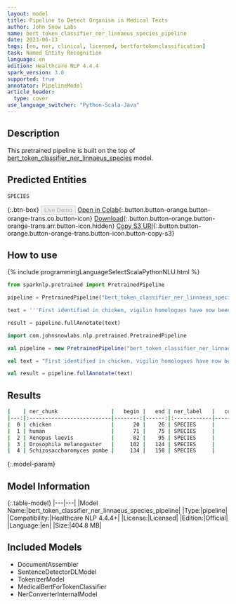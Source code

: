 ```yaml
---
layout: model
title: Pipeline to Detect Organism in Medical Texts
author: John Snow Labs
name: bert_token_classifier_ner_linnaeus_species_pipeline
date: 2023-06-13
tags: [en, ner, clinical, licensed, bertfortokenclassification]
task: Named Entity Recognition
language: en
edition: Healthcare NLP 4.4.4
spark_version: 3.0
supported: true
annotator: PipelineModel
article_header:
  type: cover
use_language_switcher: "Python-Scala-Java"
---
```


## Description

This pretrained pipeline is built on the top of [bert_token_classifier_ner_linnaeus_species](https://nlp.johnsnowlabs.com/2022/07/25/bert_token_classifier_ner_linnaeus_species_en_3_0.html) model.

## Predicted Entities

`SPECIES`



{:.btn-box}
<button class="button button-orange" disabled>Live Demo</button>
[Open in Colab](https://colab.research.google.com/github/JohnSnowLabs/spark-nlp-workshop/blob/master/healthcare-nlp/07.0.Pretrained_Clinical_Pipelines.ipynb){:.button.button-orange.button-orange-trans.co.button-icon}
[Download](https://s3.amazonaws.com/auxdata.johnsnowlabs.com/clinical/models/bert_token_classifier_ner_linnaeus_species_pipeline_en_4.4.4_3.0_1686660349583.zip){:.button.button-orange.button-orange-trans.arr.button-icon.hidden}
[Copy S3 URI](s3://auxdata.johnsnowlabs.com/clinical/models/bert_token_classifier_ner_linnaeus_species_pipeline_en_4.4.4_3.0_1686660349583.zip){:.button.button-orange.button-orange-trans.button-icon.button-copy-s3}

## How to use

<div class="tabs-box" markdown="1">
{% include programmingLanguageSelectScalaPythonNLU.html %}

```python
from sparknlp.pretrained import PretrainedPipeline

pipeline = PretrainedPipeline("bert_token_classifier_ner_linnaeus_species_pipeline", "en", "clinical/models")

text = '''First identified in chicken, vigilin homologues have now been found in human (6), Xenopus laevis (7), Drosophila melanogaster (8) and Schizosaccharomyces pombe.'''

result = pipeline.fullAnnotate(text)
```
```scala
import com.johnsnowlabs.nlp.pretrained.PretrainedPipeline

val pipeline = new PretrainedPipeline("bert_token_classifier_ner_linnaeus_species_pipeline", "en", "clinical/models")

val text = "First identified in chicken, vigilin homologues have now been found in human (6), Xenopus laevis (7), Drosophila melanogaster (8) and Schizosaccharomyces pombe."

val result = pipeline.fullAnnotate(text)
```
</div>



## Results

```bash
|    | ner_chunk                 |   begin |   end | ner_label   |   confidence |
|---:|:--------------------------|--------:|------:|:------------|-------------:|
|  0 | chicken                   |      20 |    26 | SPECIES     |     0.998697 |
|  1 | human                     |      71 |    75 | SPECIES     |     0.999767 |
|  2 | Xenopus laevis            |      82 |    95 | SPECIES     |     0.999918 |
|  3 | Drosophila melanogaster   |     102 |   124 | SPECIES     |     0.999925 |
|  4 | Schizosaccharomyces pombe |     134 |   158 | SPECIES     |     0.999881 |
```

{:.model-param}
## Model Information

{:.table-model}
|---|---|
|Model Name:|bert_token_classifier_ner_linnaeus_species_pipeline|
|Type:|pipeline|
|Compatibility:|Healthcare NLP 4.4.4+|
|License:|Licensed|
|Edition:|Official|
|Language:|en|
|Size:|404.8 MB|

## Included Models

- DocumentAssembler
- SentenceDetectorDLModel
- TokenizerModel
- MedicalBertForTokenClassifier
- NerConverterInternalModel